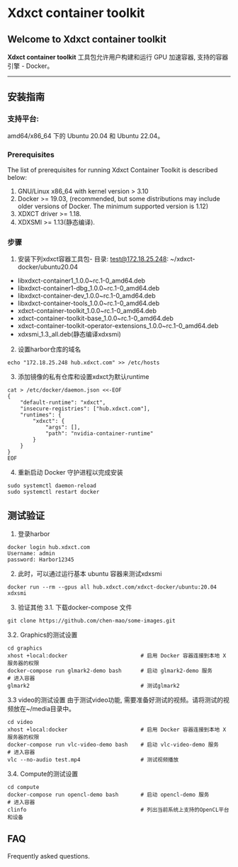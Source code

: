 # Xdxct container toolkit

## Welcome to Xdxct container toolkit

**Xdxct container toolkit** 工具包允许用户构建和运行 GPU 加速容器,  支持的容器引擎 - Docker。

***

## 安装指南

### 支持平台: 
amd64/x86_64 下的 Ubuntu 20.04 和 Ubuntu 22.04。 

### Prerequisites
The list of prerequisites for running Xdxct Container Toolkit is described below:
1. GNU/Linux x86_64 with kernel version > 3.10
2. Docker >= 19.03,  (recommended, but some distributions may include older versions of Docker. The minimum supported version is 1.12)
3. XDXCT driver >= 1.18.
4. XDXSMI >= 1.13(静态编译).

### 步骤 
1. 安装下列xdxct容器工具包- 
目录: test@172.18.25.248: ~/xdxct-docker/ubuntu20.04
- libxdxct-container1_1.0.0~rc.1-0_amd64.deb       
- libxdxct-container1-dbg_1.0.0~rc.1-0_amd64.deb   
- libxdxct-container-dev_1.0.0~rc.1-0_amd64.deb    
- libxdxct-container-tools_1.0.0~rc.1-0_amd64.deb
- xdxct-container-toolkit_1.0.0~rc.1-0_amd64.deb
- xdxct-container-toolkit-base_1.0.0~rc.1-0_amd64.deb
- xdxct-container-toolkit-operator-extensions_1.0.0~rc.1-0_amd64.deb
- xdxsmi_1.3_all.deb(静态编译xdxsmi) 

2. 设置harbor仓库的域名
```shell
echo "172.18.25.248 hub.xdxct.com" >> /etc/hosts 
```

3. 添加镜像的私有仓库和设置xdxct为默认runtime
```shell
cat > /etc/docker/daemon.json <<-EOF
{
    "default-runtime": "xdxct",
    "insecure-registries": ["hub.xdxct.com"],
    "runtimes": {
        "xdxct": {
            "args": [],
            "path": "nvidia-container-runtime"
        }
    }
}
EOF
```

4. 重新启动 Docker 守护进程以完成安装
```shell
sudo systemctl daemon-reload
sudo systemctl restart docker
```

## 测试验证
1. 登录harbor
```shell
docker login hub.xdxct.com
Username: admin
password: Harbor12345 
```
2. 此时，可以通过运行基本 ubuntu 容器来测试xdxsmi
```shell
docker run --rm --gpus all hub.xdxct.com/xdxct-docker/ubuntu:20.04 xdxsmi
```
3. 验证其他
3.1. 下载docker-compose 文件
```shell
git clone https://github.com/chen-mao/some-images.git
```

3.2. Graphics的测试设置
```
cd graphics
xhost +local:docker                       # 启用 Docker 容器连接到本地 X 服务器的权限
docker-compose run glmark2-demo bash      # 启动 glmark2-demo 服务
# 进入容器
glmark2                                   # 测试glmark2            
```

3.3 video的测试设置
由于测试video功能, 需要准备好测试的视频。请将测试的视频放在~/media目录中。
```shell
cd video
xhost +local:docker                       # 启用 Docker 容器连接到本地 X 服务器的权限
docker-compose run vlc-video-demo bash    # 启动 vlc-video-demo 服务
# 进入容器
vlc --no-audio test.mp4                   # 测试视频播放            
```

3.4. Compute的测试设置
```shell 
cd compute 
docker-compose run opencl-demo bash       # 启动 opencl-demo 服务
# 进入容器
clinfo                                    # 列出当前系统上支持的OpenCL平台和设备    
```

## FAQ
Frequently asked questions.